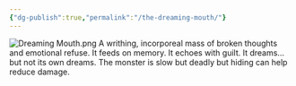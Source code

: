 ```yaml
---
{"dg-publish":true,"permalink":"/the-dreaming-mouth/"}
---
```


![Dreaming Mouth.png](/img/user/Dreaming%20Mouth.png)
A writhing, incorporeal mass of broken thoughts and emotional refuse. It feeds on memory. It echoes with guilt. It dreams... but not its own dreams.
The monster is slow but deadly but hiding can help reduce damage. 
